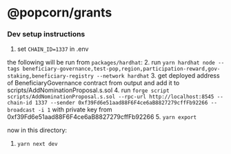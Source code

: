 # @popcorn/grants

### Dev setup instructions

1. set `CHAIN_ID=1337` in .env

the following will be run from `packages/hardhat`:
2. run `yarn hardhat node --tags beneficiary-governance,test-pop,region,participation-reward,gov-staking,beneficiary-registry --network hardhat`
3. get deployed address of BeneficiaryGovernance contract from output and add it to scripts/AddNominationProposal.s.sol
4. run `forge script scripts/AddNominationProposal.s.sol --rpc-url http://localhost:8545 --chain-id 1337 --sender 0xf39Fd6e51aad88F6F4ce6aB8827279cffFb92266 --broadcast -i 1` with private key from 0xf39Fd6e51aad88F6F4ce6aB8827279cffFb92266
5. `yarn export`

now in this directory:
1. `yarn next dev`




